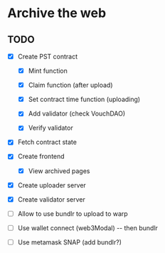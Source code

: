 # Archive the web

## TODO

- [x] Create PST contract

  - [x] Mint function
  - [x] Claim function (after upload)

  - [x] Set contract time function (uploading)
  - [x] Add validator (check VouchDAO)
  - [x] Verify validator

- [x] Fetch contract state

- [x] Create frontend

  - [x] View archived pages

- [x] Create uploader server
- [x] Create validator server

- [ ] Allow to use bundlr to upload to warp
- [ ] Use wallet connect (web3Modal) -- then bundlr
- [ ] Use metamask SNAP (add bundlr?)
